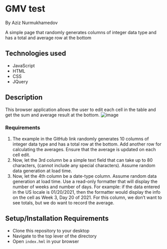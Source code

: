 # GMV test

By Aziz Nurmukhamedov

A simple page that randomly generates columns of integer data type and has a total and average row at the bottom

## Technologies used
- JavaScript
- HTML
- CSS
- JQuery

## Description
This browser application allows the user to edit each cell in the table and get the sum and average result at the bottom.
![image](https://user-images.githubusercontent.com/5101579/136845399-85d2eace-5a37-47d4-bd99-0282488c45ac.png)


### Requirements
1. The example in the GitHub link randomly generates 10 columns of integer data type and
has a total row at the bottom. Add another row for calculating the averages. Ensure that
the average is updated on each cell edit.
2. Now, let the 3rd column be a simple text field that can take up to 80 characters, (cannot
include any special characters). Assume random data generation at load time.
3. Now, let the 4th column be a date-type column. Assume random data generation at load
time. Use a read-only formatter that will display the number of weeks and number of days.
For example: if the data entered in the US locale is 01/20/2021, then the formatter would
display the info on the cell as Week 3, Day 20 of 2021. For this column, we don’t want to
see totals, but we do want to record the average.

## Setup/Installation Requirements
- Clone this repository to your desktop
- Navigate to the top lever of the directory
- Open `index.hml` in your browser
